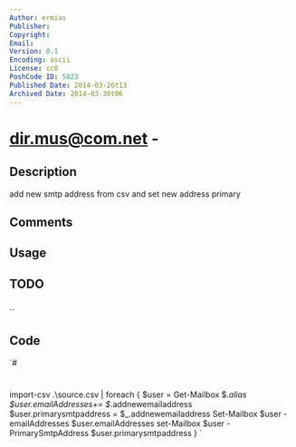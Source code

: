 ```yaml
---
Author: ermias
Publisher: 
Copyright: 
Email: 
Version: 0.1
Encoding: ascii
License: cc0
PoshCode ID: 5023
Published Date: 2014-03-26t13
Archived Date: 2014-03-30t06
---
```


# dir.mus@com.net - 

## Description

add new smtp address from csv and set new address primary

## Comments



## Usage



## TODO



## 

``

## Code

`#
 #
 
 import-csv .\source.csv | foreach {
 $user = Get-Mailbox $_.alias
 $user.emailAddresses+= $_.addnewemailaddress
 $user.primarysmtpaddress = $_.addnewemailaddress
 Set-Mailbox $user -emailAddresses $user.emailAddresses
 set-Mailbox $user -PrimarySmtpAddress $user.primarysmtpaddress
 }
`

